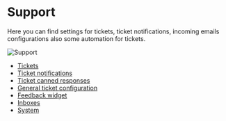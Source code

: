 Support
=============
Here you can find settings for tickets, ticket notifications, incoming emails configurations also some automation for tickets.

![Support](support_config.png)

* [Tickets](tickets/tickets.md)
* [Ticket notifications](ticket_notifications/tickets_notifications.md)
* [Ticket canned responses](ticket_canned_responses/responses.md)
* [General ticket configuration](general_ticket_configuration/ticket_config.md)
* [Feedback widget](feedback_widget/widget.md)
* [Inboxes](inticket_automationiticket_automation.md)
* [System](ticket_automation/ticket_automation.md)
